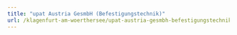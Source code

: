 ```yaml
---
title: "upat Austria GesmbH (Befestigungstechnik)"
url: /klagenfurt-am-woerthersee/upat-austria-gesmbh-befestigungstechnik/
---
```

